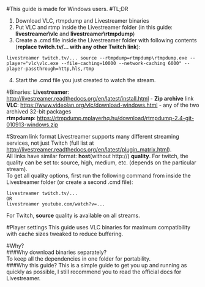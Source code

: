 #This guide is made for Windows users.
#TL;DR
1. Download VLC, rtmpdump and Livestreamer binaries
2. Put VLC and rtmp inside the Livestreamer folder (in this guide: **livestreamer\vlc** and **livestreamer\rtmpdump**)
3. Create a .cmd file inside the Livestreamer folder with following contents (**replace twitch.tv/... with any other Twitch link**):
```
livestreamer twitch.tv/... source --rtmpdump=rtmpdump\rtmpdump.exe --player="vlc\vlc.exe --file-caching=10000 --network-caching 6000" --player-passthrough=http,hls,rtmp
```
4. Start the .cmd file you just created to watch the stream.

#Binaries:
**Livestreamer**: http://livestreamer.readthedocs.org/en/latest/install.html - **Zip archive** link  
**VLC**: https://www.videolan.org/vlc/download-windows.html - any of the two archived 32-bit packages  
**rtmpdump**: https://rtmpdump.mplayerhq.hu/download/rtmpdump-2.4-git-010913-windows.zip  

#Stream link format
Livestreamer supports many different streaming services, not just Twitch (full list at http://livestreamer.readthedocs.org/en/latest/plugin_matrix.html).  
All links have similar format: **host**(without http://) **quality**. For twitch, the quality can be set to: source, high, medium, etc. (depends on the particular stream).   
To get all quality options, first run the following command from inside the Livestreamer folder (or create a second .cmd file):

```
livestreamer twitch.tv/...
OR
livestreamer youtube.com/watch?v=...

```
For Twitch, **source** quality is available on all streams.

#Player settings
This guide uses VLC binaries for maximum compatibility with cache sizes tweaked to reduce buffering.

#Why?  
###Why download binaries separately?  
To keep all the dependencies in one folder for portability.  
###Why this guide?
This is a simple guide to get you up and running as quickly as possible, I still recommend you to read the official docs for Livestreamer.
